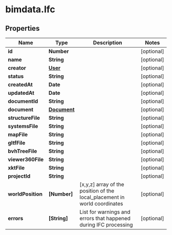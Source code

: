 # bimdata.Ifc

## Properties

Name | Type | Description | Notes
------------ | ------------- | ------------- | -------------
**id** | **Number** |  | [optional] 
**name** | **String** |  | [optional] 
**creator** | [**User**](User.md) |  | [optional] 
**status** | **String** |  | [optional] 
**createdAt** | **Date** |  | [optional] 
**updatedAt** | **Date** |  | [optional] 
**documentId** | **String** |  | [optional] 
**document** | [**Document**](Document.md) |  | [optional] 
**structureFile** | **String** |  | [optional] 
**systemsFile** | **String** |  | [optional] 
**mapFile** | **String** |  | [optional] 
**gltfFile** | **String** |  | [optional] 
**bvhTreeFile** | **String** |  | [optional] 
**viewer360File** | **String** |  | [optional] 
**xktFile** | **String** |  | [optional] 
**projectId** | **String** |  | [optional] 
**worldPosition** | **[Number]** | [x,y,z] array of the position of the local_placement in world coordinates | [optional] 
**errors** | **[String]** | List for warnings and errors that happened during IFC processing | [optional] 


